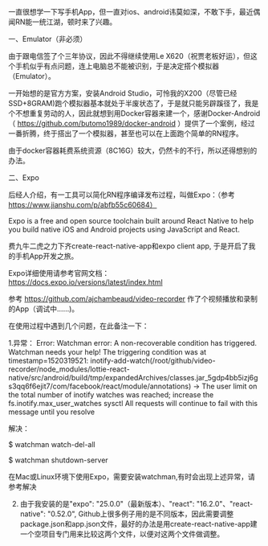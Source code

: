 一直很想学一下写手机App，但一直对ios、android讳莫如深，不敢下手，最近偶闻RN能一统江湖，顿时来了兴趣。

一、Emulator（非必须）

由于跟电信签了个三年协议，因此不得继续使用Le X620（祝贾老板好运），但这个手机似乎有点问题，连上电脑总不能被识别，于是决定搭个模拟器（Emulator）。

一开始想的是官方方案，安装Android Studio，可怜我的X200（尽管已经SSD+8GRAM)跑个模拟器基本就处于半废状态了，于是就只能另辟蹊径了，我是个不想重复劳动的人，因此就想到用Docker容器来建一个，感谢Docker-Android（ https://github.com/butomo1989/docker-android ）提供了一个案例，经过一番折腾，终于搭出了一个模拟器，甚至也可以在上面跑个简单的RN程序。

由于docker容器耗费系统资源（8C16G）较大，仍然卡的不行，所以还得想别的办法。

二、Expo

后经人介绍，有一工具可以简化RN程序编译发布过程，叫做Expo：（参考 https://www.jianshu.com/p/abfb55c60684）

Expo is a free and open source toolchain built around React Native to help you build native iOS and Android projects using JavaScript and React.

费九牛二虎之力下齐create-react-native-app和expo client app, 于是开启了我的手机App开发之旅。

Expo详细使用请参考官网文档： https://docs.expo.io/versions/latest/index.html

参考 https://github.com/ajchambeaud/video-recorder 作了个视频播放和录制的App（调试中......)。

在使用过程中遇到几个问题，在此备注一下：

1.异常： Error: Watchman error: A non-recoverable condition has triggered.  Watchman needs your help!
The triggering condition was at timestamp=1520319521: inotify-add-watch(/root/github/video-recorder/node_modules/lottie-react-native/src/android/build/tmp/expandedArchives/classes.jar_5gdp4bb5izj6gs3qq6f6ejit7/com/facebook/react/module/annotations) -> The user limit on the total number of inotify watches was reached; increase the fs.inotify.max_user_watches sysctl
All requests will continue to fail with this message until you resolve

解决：

$ watchman watch-del-all

$ watchman shutdown-server

在Mac或Linux环境下使用Expo，需要安装watchman,有时会出现上述异常，请参考解决


2. 由于我安装的是"expo": "25.0.0"（最新版本）、"react": "16.2.0"、"react-native": "0.52.0", Github上很多例子用的是不同版本，因此需要调整package.json和app.json文件，最好的办法是用create-react-native-app建一个空项目专门用来比较这两个文件，以便对这两个文件做调整。










